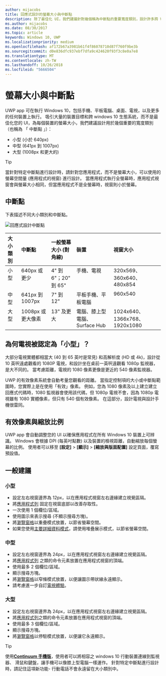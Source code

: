 ```yaml
---
author: mijacobs
title: 回應式設計的螢幕大小與中斷點
description: 除了最佳化 UI，我們建議針對幾個稱為中斷點的重要寬度類別，設計許多跨 Windows 10 生態系統的裝置。
ms.author: mijacobs
ms.date: 08/30/2017
ms.topic: article
keywords: Windows 10, UWP
ms.localizationpriority: medium
ms.openlocfilehash: af172b67a3981b61f4f86078710d87f760f9be3b
ms.sourcegitcommit: d0e836dfc937ebf7dfa9c424620f93f3c8e0a7e8
ms.translationtype: MT
ms.contentlocale: zh-TW
ms.lasthandoff: 10/26/2018
ms.locfileid: "5666504"
---
```

#  <a name="screen-sizes-and-breakpoints"></a>螢幕大小與中斷點

UWP app 可在執行 Windows 10，包括手機、平板電腦、桌面、電視，以及更多的任何裝置上執行。 吸引大量的裝置目標和跨 windows 10 生態系統，而不是最佳化您的 UI，為每個裝置的螢幕大小，我們建議設計用於幾個重要的寬度類別 （也稱為 「 中斷點 」）： 
- 小型 (小於 640px) 
- 中型 (641px 到 1007px)
- 大型 (1008px 和更大的)

> [!TIP]
> 當針對特定中斷點進行設計時，請針對您應用程式，而不是螢幕大小，可以使用的螢幕空間量 (應用程式的視窗) 進行設計。 當應用程式執行全螢幕時，應用程式視窗會與螢幕大小相同，但當應用程式不是全螢幕時，視窗則小於螢幕。

## <a name="breakpoints"></a>中斷點
下表描述不同大小類別和中斷點。

![回應式設計中斷點](images/breakpoints/size-classes.svg)

<table>
<thead>
<tr class="header">
<th align="left">大小類別</th>
<th align="left">中斷點</th>
<th align="left">一般螢幕大小 (對角線)</th>
<th align="left">裝置</th>
<th align="left">視窗大小</th>
</tr>
</thead>
<tbody>
<tr class="even">
<td style="vertical-align:top;">小型</td>
<td style="vertical-align:top;">640px 或更少</td>
<td style="vertical-align:top;">4&quot; 到 6&quot;；20&quot; 到 65&quot;</td>
<td style="vertical-align:top;">手機、電視</td>
<td style="vertical-align:top;">320x569、360x640、480x854</td>
</tr>
<tr class="odd">
<td style="vertical-align:top;">中型</td>
<td style="vertical-align:top;">641px 到 1007px</td>
<td style="vertical-align:top;">7&quot; 到 12&quot;</td>
<td style="vertical-align:top;">平板手機、平板電腦</td>
<td style="vertical-align:top;">960x540</td>
</tr>
<tr class="even">
<td style="vertical-align:top;">大型</td>
<td style="vertical-align:top;">1008px 或更大像素</td>
<td style="vertical-align:top;">13&quot; 及更大</td>
<td style="vertical-align:top;">電腦、膝上型電腦、Surface Hub</td>
<td style="vertical-align:top;">1024x640、1366x768、1920x1080</td>
</tr>
</tbody>
</table>

## <a name="why-are-tvs-considered-small"></a>為何電視被認定為「小型」？ 

大部分電視實體都相當大 (40 到 65 英吋是常見) 和高解析度 (HD 或 4k)，設計從 10 英呎遠處觀看的 1080P 電視，和設計坐在桌前一英呎遠觀看 1080p 監視器，是大不同的。 當考慮距離，電視的 1080 像素更像是更近的 540 像素監視器。

UWP 的有效像素系統會自動考量您觀看的距離。 當指定控制項的大小或中斷點範圍時，您實際上是在使用「有效」像素。 例如，您為 1080 像素及以上建立建立回應式代碼時，1080 監視器會使用該代碼，但 1080p 電視不會，因為 1080p 電視雖有 1080 實體像素，但只有 540 個有效像素。 在這部分，設計電視與設計手機很雷同。

## <a name="effective-pixels-and-scale-factor"></a>有效像素與縮放比例

UWP app 會自動調整您的 UI 以確保應用程式在所有 Windows 10 裝置上可辨識。 Windows 會根據 DPI (每英吋點數) 以及裝置的檢視距離，自動縮放每個螢幕的比例。 使用者可以移至 **\[設定\]** > **\[顯示\]** > **\[縮放與版面配置\]** 設定頁面，覆寫預設值。 


## <a name="general-recommendations"></a>一般建議

### <a name="small"></a>小型
- 設定左右視窗邊界為 12px，以在應用程式視窗左右邊緣建立視覺區隔。
- 將[應用程式列](../controls-and-patterns/app-bars.md) 固定在視窗底部以改善存取性。
- 一次使用 1 個欄位/區域。
- 使用圖示來表示搜尋 (不顯示搜尋方塊)。
- 將[瀏覽窗格](../controls-and-patterns/navigationview.md)以重疊模式放置，以節省螢幕空間。
- 如果您使用[主要詳細資料模式](../controls-and-patterns/master-details.md)，請使用堆疊展示模式，以節省螢幕空間。

### <a name="medium"></a>中型
- 設定左右視窗邊界為 24px，以在應用程式視窗左右邊緣建立視覺區隔。
- 將[應用程式列](../controls-and-patterns/app-bars.md) 之類的命令元素放置在應用程式視窗的頂端。
- 使用最多 2 個欄位/區域。
- 顯示搜尋方塊。
- 將[瀏覽窗格](../controls-and-patterns/navigationview.md)以窄條模式放置，以便讓圖示帶狀線永遠顯示。
- 請考慮進一步自訂[電視體驗](http://go.microsoft.com/fwlink/?LinkId=760736)。

### <a name="large"></a>大型
- 設定左右視窗邊界為 24px，以在應用程式視窗左右邊緣建立視覺區隔。
- 將[應用程式列](../controls-and-patterns/app-bars.md)之類的命令元素放置在應用程式視窗的頂端。
- 使用最多 3 個欄位/區域。
- 顯示搜尋方塊。
- 將[瀏覽窗格](../controls-and-patterns/navigationview.md)以停駐模式放置，以便讓它永遠顯示。

>[!TIP] 
> 使用[**Continuum 手機版**](http://go.microsoft.com/fwlink/p/?LinkID=699431)，使用者可以將相容之 windows 10 行動裝置連線到監視器、 滑鼠和鍵盤，讓手機可以像膝上型電腦一樣運作。 針對特定中斷點進行設計時，請記住這項新功能- 行動電話不會永遠留在大小類別中。


